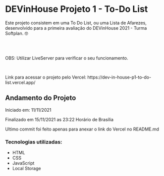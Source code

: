 <h1> DEVinHouse Projeto 1 - To-Do List </h1>
<p> Este projeto consistem em uma To Do List, ou uma Lista de Afarezes, desenvolvido para a primeira avaliação do DEVinHouse 2021 - Turma Softplan. 🤓 </p>
 
<br><br>
<p>OBS: Utilizar LiveServer para verificar o seu funcionamento.</p>
<br>

<p>Link para acessar o projeto pelo Vercel: https://dev-in-house-p1-to-do-list.vercel.app/ </p>

<h2> Andamento do Projeto </h2>
<p>Iniciado em: 11/11/2021</p>
<p>Finalizado em 15/11/2021 as 23:22 Horário de Brasília</p>
<p>Ultimo commit foi feito apenas para anexar o link do Vercel no README.md</p>

<h3>Tecnologias utilizadas:</h3>
<ul>
<li>HTML</li>
<li>CSS</li>
<li>JavaScript</li>
<li>Local Storage</li>
</li>
